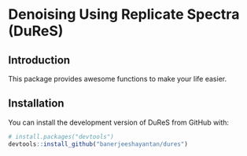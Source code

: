 # Denoising Using Replicate Spectra (DuReS)

## Introduction

This package provides awesome functions to make your life easier.

## Installation

You can install the development version of DuReS from GitHub with:

```r
# install.packages("devtools")
devtools::install_github("banerjeeshayantan/dures")
```

